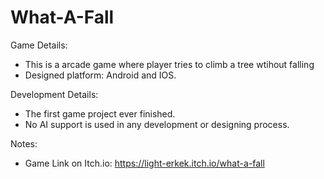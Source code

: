 # What-A-Fall

 Game Details:
 - This is a arcade game where player tries to climb a tree wtihout falling
 - Designed platform: Android and IOS.
   
 Development Details:
 - The first game project ever finished.
 - No AI support is used in any development or designing process.

 Notes:
 - Game Link on Itch.io: https://light-erkek.itch.io/what-a-fall
